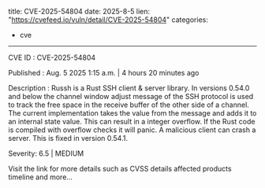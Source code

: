  
title: CVE-2025-54804
date: 2025-8-5
lien: "https://cvefeed.io/vuln/detail/CVE-2025-54804"
categories:
  - cve
---

CVE ID : CVE-2025-54804

Published :  Aug. 5
2025
1:15 a.m. | 4 hours
20 minutes ago

Description : Russh is a Rust SSH client & server library. In versions 0.54.0 and below
the channel window adjust message of the SSH protocol is used to track the free space in the receive buffer of the other side of a channel. The current implementation takes the value from the message and adds it to an internal state value. This can result in a integer overflow. If the Rust code is compiled with overflow checks
it will panic. A malicious client can crash a server. This is fixed in version 0.54.1.

Severity: 6.5 | MEDIUM

Visit the link for more details
such as CVSS details
affected products
timeline
and more...
